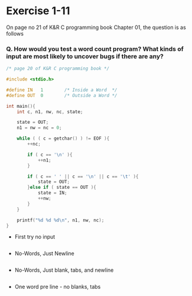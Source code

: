 # Exercise 1-11

On page no 21 of K&R C programming book Chapter 01, the question is as follows 

### Q. How would you test a word count program? What kinds of input are most likely to uncover bugs if there are any?



```c
/* page 20 of K&R C programming book */

#include <stdio.h>

#define IN   1        /* Inside a Word  */
#define OUT  0        /* Outside a Word */

int main(){
    int c, n1, nw, nc, state;

    state = OUT;
    n1 = nw = nc = 0;

    while ( ( c = getchar() ) != EOF ){
        ++nc;

        if ( c == '\n' ){
            ++n1;
        }

        if ( c == ' ' || c == '\n' || c == '\t' ){
            state = OUT;
        }else if ( state == OUT ){
            state = IN;
            ++nw;
        }
    }

    printf("%d %d %d\n", n1, nw, nc);
}
```

- First try no input

```console

```

- No-Words, Just Newline


```console

```

- No-Words, Just blank, tabs, and newline


```console

```

- One word pre line - no blanks, tabs


```console

```


